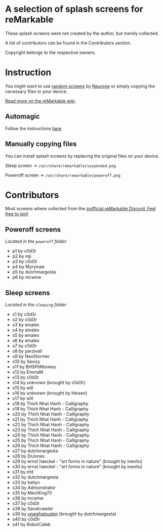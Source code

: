 # A selection of splash screens for reMarkable

These splash screens were not created by the author, but merely collected. 

A list of contributors can be found in the Contributors section. 

Copyright belongs to the respective owners.

# Instruction

You might want to use [random screens](https://github.com/Neurone/reMarkable) by [Neurone](https://github.com/Neurone) or simply copying the necessary files to your device.

[Read more on the reMarkable wiki](https://remarkablewiki.com/tips/splashscreens).

## Automagic

Follow the instructions [here](https://github.com/Neurone/reMarkable)

## Manually copying files

You can install splash screens by replacing the original files on your device.

Sleep screen → ```/usr/share/remarkable/suspended.png```

Poweroff screen → ```/usr/share/remarkable/poweroff.png```

# Contributors

Most screens where collected from the [inofficial reMarkable Discord. Feel free to join!](https://discord.gg/9amXkzTp)

## Poweroff screens

_Located in the ```poweroff``` folder_

- p1 by c0d3r
- p2 by mji
- p3 by c0d3r
- p4 by Myryinae
- p5 by dutchmargesta
- p6 by mcwine

## Sleep screens

_Located in the ```sleeping``` folder_

- s1 by c0d3r
- s2 by c0d3r
- s3 by einalex
- s4 by einalex
- s5 by einalex
- s6 by einalex
- s7 by c0d3r
- s8 by parzivail
- s9 by NeoStormer
- s10 by Xexizy
- s11 by BHSPitMonkey
- s12 by EmmaM
- s13 by c0d3r
- s14 by unknown (brought by c0d3r)
- s15 by will
- s16 by unknown (brought by Heisen)
- s17 by will
- s18 by Thich Nhat Hanh - Calligraphy
- s19 by Thich Nhat Hanh - Calligraphy
- s20 by Thich Nhat Hanh - Calligraphy
- s21 by Thich Nhat Hanh - Calligraphy
- s22 by Thich Nhat Hanh - Calligraphy
- s23 by Thich Nhat Hanh - Calligraphy
- s24 by Thich Nhat Hanh - Calligraphy
- s25 by Thich Nhat Hanh - Calligraphy
- s26 by Thich Nhat Hanh - Calligraphy
- s27 by dutchmargesta
- s28 by DrJones
- s29 by ernst haeckel - "art forms in nature" (brought by inexitu)
- s30 by ernst haeckel - "art forms in nature" (brought by inexitu)
- s31 by nfd
- s32 by dutchmargesta
- s33 by katlyn
- s34 by Admonstrator
- s35 by MechEng70
- s36 by mcwine
- s37 by c0d3r
- s38 by Sandcrawler
- s39 by [unagihatsuden](https://twitter.com/unagihatsuden/status/1446749767380258816) (brought by dutchmargesta)
- s40 by c0d3r
- s41 by RobotCaleb
